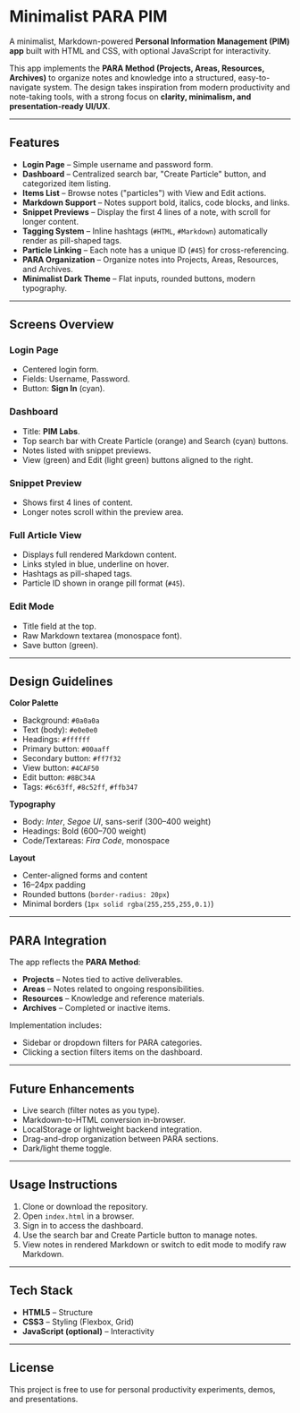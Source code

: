 # Minimalist PARA PIM  

A minimalist, Markdown-powered **Personal Information Management (PIM) app** built with HTML and CSS, with optional JavaScript for interactivity.  

This app implements the **PARA Method (Projects, Areas, Resources, Archives)** to organize notes and knowledge into a structured, easy-to-navigate system. The design takes inspiration from modern productivity and note-taking tools, with a strong focus on **clarity, minimalism, and presentation-ready UI/UX**.  

---

## Features  

- **Login Page** – Simple username and password form.  
- **Dashboard** – Centralized search bar, "Create Particle" button, and categorized item listing.  
- **Items List** – Browse notes ("particles") with View and Edit actions.  
- **Markdown Support** – Notes support bold, italics, code blocks, and links.  
- **Snippet Previews** – Display the first 4 lines of a note, with scroll for longer content.  
- **Tagging System** – Inline hashtags (`#HTML`, `#Markdown`) automatically render as pill-shaped tags.  
- **Particle Linking** – Each note has a unique ID (`#45`) for cross-referencing.  
- **PARA Organization** – Organize notes into Projects, Areas, Resources, and Archives.  
- **Minimalist Dark Theme** – Flat inputs, rounded buttons, modern typography.  

---

## Screens Overview  

### Login Page  
- Centered login form.  
- Fields: Username, Password.  
- Button: **Sign In** (cyan).  

### Dashboard  
- Title: **PIM Labs**.  
- Top search bar with Create Particle (orange) and Search (cyan) buttons.  
- Notes listed with snippet previews.  
- View (green) and Edit (light green) buttons aligned to the right.  

### Snippet Preview  
- Shows first 4 lines of content.  
- Longer notes scroll within the preview area.  

### Full Article View  
- Displays full rendered Markdown content.  
- Links styled in blue, underline on hover.  
- Hashtags as pill-shaped tags.  
- Particle ID shown in orange pill format (`#45`).  

### Edit Mode  
- Title field at the top.  
- Raw Markdown textarea (monospace font).  
- Save button (green).  

---

## Design Guidelines  

**Color Palette**  
- Background: `#0a0a0a`  
- Text (body): `#e0e0e0`  
- Headings: `#ffffff`  
- Primary button: `#00aaff`  
- Secondary button: `#ff7f32`  
- View button: `#4CAF50`  
- Edit button: `#8BC34A`  
- Tags: `#6c63ff`, `#8c52ff`, `#ffb347`  

**Typography**  
- Body: *Inter*, *Segoe UI*, sans-serif (300–400 weight)  
- Headings: Bold (600–700 weight)  
- Code/Textareas: *Fira Code*, monospace  

**Layout**  
- Center-aligned forms and content  
- 16–24px padding  
- Rounded buttons (`border-radius: 20px`)  
- Minimal borders (`1px solid rgba(255,255,255,0.1)`)  

---

## PARA Integration  

The app reflects the **PARA Method**:  
- **Projects** – Notes tied to active deliverables.  
- **Areas** – Notes related to ongoing responsibilities.  
- **Resources** – Knowledge and reference materials.  
- **Archives** – Completed or inactive items.  

Implementation includes:  
- Sidebar or dropdown filters for PARA categories.  
- Clicking a section filters items on the dashboard.  

---

## Future Enhancements  

- Live search (filter notes as you type).  
- Markdown-to-HTML conversion in-browser.  
- LocalStorage or lightweight backend integration.  
- Drag-and-drop organization between PARA sections.  
- Dark/light theme toggle.  

---

## Usage Instructions  

1. Clone or download the repository.  
2. Open `index.html` in a browser.  
3. Sign in to access the dashboard.  
4. Use the search bar and Create Particle button to manage notes.  
5. View notes in rendered Markdown or switch to edit mode to modify raw Markdown.  

---

## Tech Stack  

- **HTML5** – Structure  
- **CSS3** – Styling (Flexbox, Grid)  
- **JavaScript (optional)** – Interactivity  

---

## License  

This project is free to use for personal productivity experiments, demos, and presentations.  
